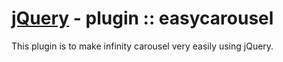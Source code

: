 [jQuery](http://jquery.com/) - plugin :: easycarousel
======================

This plugin is to make infinity carousel very easily using jQuery.
